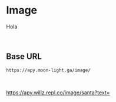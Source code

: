 # Image
Hola

<br/>

## Base URL
 `https://apy.moon-light.ga/image/`

<br/>

https://apy.willz.repl.co/image/santa?text=

